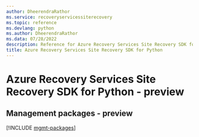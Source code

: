 ```yaml
---
author: DheerendraRathor
ms.service: recoveryservicessiterecovery
ms.topic: reference
ms.devlang: python
ms.author: DheerendraRathor
ms.data: 07/28/2022
description: Reference for Azure Recovery Services Site Recovery SDK for Python
title: Azure Recovery Services Site Recovery SDK for Python
---
```

# Azure Recovery Services Site Recovery SDK for Python - preview

## Management packages - preview
[!INCLUDE [mgmt-packages](recovery-services-site-recovery-mgmt-index.md)]